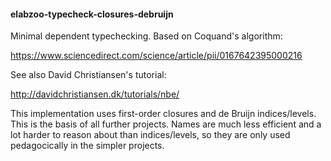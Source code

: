 
#### elabzoo-typecheck-closures-debruijn

Minimal dependent typechecking. Based on Coquand's algorithm:

https://www.sciencedirect.com/science/article/pii/0167642395000216

See also David Christiansen's tutorial:

http://davidchristiansen.dk/tutorials/nbe/

This implementation uses first-order closures and de Bruijn indices/levels. This
is the basis of all further projects. Names are much less efficient and a lot
harder to reason about than indices/levels, so they are only used pedagocically
in the simpler projects.
